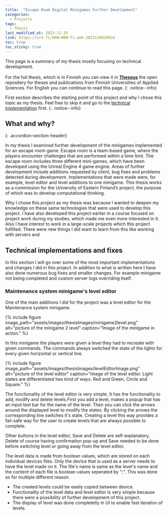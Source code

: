 ```yaml
---
title:  "Escape Room Digital Minigames Further Development"
categories: 
  - Projects
tags:
  - Thesis
last_modified_at: 2023-11-25
link: https://urn.fi/URN:NBN:fi:amk-2023110928934
toc: true
toc_sticky: true
---
```


This page is a summary of my thesis mostly focusing on technical development. <br><br>
For the full thesis, which is in Finnish you can view it in **[Theseus](https://urn.fi/URN:NBN:fi:amk-2023110928934)** the open repositery for theses and publications from Finnish Universities of Applied Sciences. For English you can continue to read this page.
{: .notice--info}

First section describes the starting point of this project and why I chose this topic as my thesis. Feel free to skip it and go to the [technical implementation](#technical-implementations-and-fixes) first.
{: .notice--info}

## What and why?
{: .accordion-section-header}

  <div class="accordion-section-content">
    <p>
      In my thesis I examined further development of the minigames implemented for an escape room game. Escape room is a team-based game, where the players encounter challenges that are performed within a time limit. The escape room includes three different mini-games, which have been developed using the Unreal Engine 4 game  engine. Areas of further development include additions requested by client, bug fixes and problems detected during development. Implementations that were made were, for example, level editor and level additions to one minigame. This thesis works as a commission for the University of Eastern Finland’s project, the purpose of which was to develop computational thinking.
    </p>
    <p>
      Why I chose this project as my thesis was because I wanted to deepen my knowledge on these same technologies that were used to develop this project. I have also developed this project earlier in a course focused on project work during my studies, which made me even more interested in it. Also I have interest to work in a large-scale projects which this project fulfilled. There were new things I did want to learn from this like working with servers and
    </p>
  </div>

## Technical implementations and fixes

In this section I will go over some of the most important implementations and changes I did in this project. In addition to what is written here I have also done numerous bug fixes and smaller changes. For example minigame not being completed and custom server logs overriding itself.

### Maintenance system minigame's level editor

One of the main additions I did for the project was a level editor for the Maintenance system minigame.

{% include figure image_path="assets/images/thesisImages/minigame2level.png" alt="picture of the minigame 2 level" caption="Image of the minigame in action." %}

In this minigame the players were given a level they had to recreate with given commands. The commands always switched the state of the lights for every given horizontal or vertical line.

{% include figure image_path="assets/images/thesisImages/levelEditorImage.png" alt="picture of the level editor" caption="Image of the level editor. Light states are differentiated two kind of ways. Red and Green, Circle and Square." %}

The functionality of the level editor is very simple. It has the functionality to add, modify and delete levels.First you add a level, makes a popup that has an input text bar for the name of the level. Then you can click the arrows around the displayed level to modify the states. By clicking the arrows the corresponding line switches it's state. Creating a level this way provides a fail-safe way for the user to create levels that are always possible to complete.

Other buttons in the level editor, Save and Delete are self-explanatory, Delete of course having confirmation pop-up and Save needed to be done before switching level or going away from the level editor.

The level data is made from boolean values, which are stored on each individual devices files. Only the device that is used as a server needs to have the level made on it. The file's name is same as the level's name and the content of each file is boolean values seperated by ";". This was done so for multiple different reason.
- The created levels could be easily copied between device. 
- Functionality of the level data and level editor is very simple because there were a possibility of further development of this project.
- The display of level was done completetly in UI to enable fast iteration of levels.


